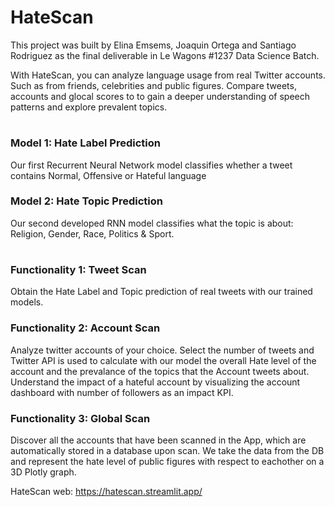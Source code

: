 # HateScan

This project was built by Elina Emsems, Joaquin Ortega and Santiago Rodriguez as the final deliverable in Le Wagons #1237 Data Science Batch.

With HateScan, you can analyze language usage from real Twitter accounts. Such as from friends, celebrities and public figures. Compare tweets, accounts and glocal scores to to gain a deeper understanding of speech patterns and explore prevalent topics.
#
### Model 1: Hate Label Prediction
Our first Recurrent Neural Network model classifies whether a tweet contains Normal, Offensive or Hateful language

### Model 2: Hate Topic Prediction
Our second developed RNN model classifies what the topic is about: Religion, Gender, Race, Politics & Sport.
#
### Functionality 1: Tweet Scan
Obtain the Hate Label and Topic prediction of real tweets with our trained models.

### Functionality 2: Account Scan
Analyze twitter accounts of your choice. Select the number of tweets and Twitter API is used to calculate with our model the overall Hate level of the account and the prevalance of the topics that the Account tweets about. Understand the impact of a hateful account by visualizing the account dashboard with number of followers as an impact KPI.

### Functionality 3: Global Scan
Discover all the accounts that have been scanned in the App, which are automatically stored in a database upon scan. We take the data from the DB and represent the hate level of public figures with respect to eachother on a 3D Plotly graph.

HateScan web: https://hatescan.streamlit.app/
